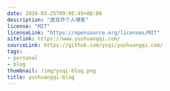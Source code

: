 ```yaml
---
date: 2016-03-25T09:05:49+08:00
description: "虞双齐个人博客"
license: "MIT"
licenseLink: "https://opensource.org/licenses/MIT"
sitelink: https://www.yushuangqi.com/
sourceLink: https://github.com/ysqi/yushuangqi.com/
tags:
- personal
- blog
thumbnail: /img/ysqi-blog.png
title: yushuangqi-blog
---
```

